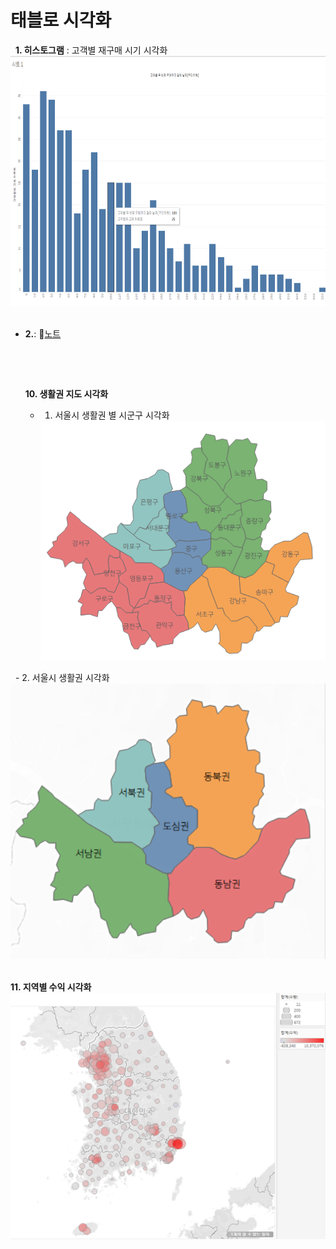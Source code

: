 # 태블로 시각화
&nbsp;
**1. 히스토그램** : 고객별 재구매 시기 시각화
<img src="https://github.com/DYNPARK/DY/blob/c396998d8c7dee5b49b459c643311fc9ad2027ec/%ED%9E%88%EC%8A%A4%ED%86%A0%EA%B7%B8%EB%9E%A81.png" width="600" height="400">
&nbsp;

- **2.**:  📄[노트](https://www.notion.so/R-82d8003beeaa4511a9c6a02af397ae9d?pvs=4#a79c0592f88f411482b7ebcd1a6ffc9d)
  &nbsp;



  &nbsp;
  &nbsp;
  &nbsp;
  &nbsp;
  &nbsp;
  &nbsp;
  &nbsp;

  &nbsp;
  &nbsp;
  &nbsp;
  &nbsp;
  
  **10. 생활권 지도 시각화**
    - 1.  서울시 생활권 별 시군구 시각화
         <img src="https://github.com/DYNPARK/DY/blob/6770702b4e8641601bf142909c974e83c1db96e9/10map1.png" width="600">
&nbsp;
    - 2.  서울시 생활권 시각화
         <img src="https://github.com/DYNPARK/DY/blob/6770702b4e8641601bf142909c974e83c1db96e9/10map2.png"  width="600">
&nbsp;
&nbsp;

**11. 지역별 수익 시각화**
         <img src="https://github.com/DYNPARK/DY/blob/4e97eec1d224048873c60b47113f322572d7f5ed/11map.png" width="600">
&nbsp;

